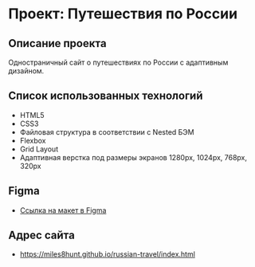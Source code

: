 # Проект: Путешествия по России

## Описание проекта

Одностраничный сайт о путешествиях по России с адаптивным дизайном.

## Список использованных технологий

* HTML5
* CSS3 
* Файловая структура в соответствии с Nested БЭМ
* Flexbox
* Grid Layout
* Адаптивная верстка под размеры экранов 1280px, 1024px, 768px, 320px

## Figma

* [Ссылка на макет в Figma](https://www.figma.com/file/5S2WSbEFL6awjVWJ0NWL8Q/Sprint-3_-Russia-_-desktop-mobile?node-id=28503%3A0)

## Адрес сайта 
* https://miles8hunt.github.io/russian-travel/index.html
